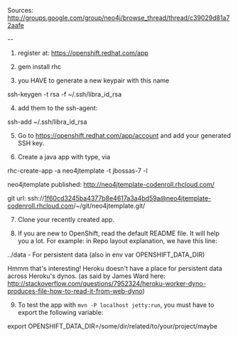 Sources:
http://groups.google.com/group/neo4j/browse_thread/thread/c39029d81a72aafe

--

1. register at: https://openshift.redhat.com/app

2. gem install rhc

3. you HAVE to generate a new keypair with this name

  ssh-keygen -t rsa -f ~/.ssh/libra_id_rsa

4. add them to the ssh-agent:

  ssh-add ~/.ssh/libra_id_rsa

5. Go to https://openshift.redhat.com/app/account and add your generated SSH key.

6. Create a java app with type, via

  rhc-create-app -a neo4jtemplate -t jbossas-7 -l <your rhc login>

  neo4jtemplate published:  http://neo4jtemplate-codenroll.rhcloud.com/

  git url:  ssh://1f60cd3245ba4377b8e4617a3a4bd59a@neo4jtemplate-codenroll.rhcloud.com/~/git/neo4jtemplate.git/

7. Clone your recently created app.

8. If you are new to OpenShift, read the default README file. It will help you a lot.
For example: in Repo layout explanation, we have this line:

  ../data - For persistent data (also in env var OPENSHIFT_DATA_DIR)

Hmmm that's interesting! Heroku doesn't have a place for persistent data across Heroku's dynos.
(as said by James Ward here: http://stackoverflow.com/questions/7952324/heroku-worker-dyno-produces-file-how-to-read-it-from-web-dyno)

9. To test the app with `mvn -P localhost jetty:run`, you must have to export the following variable:

  export OPENSHIFT_DATA_DIR=/some/dir/related/to/your/project/maybe


